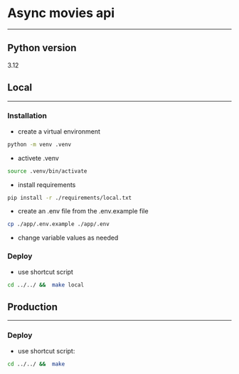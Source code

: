 # Async movies api
***
## Python version
3.12
## Local
***
### Installation
* create a virtual environment
```bash
python -m venv .venv
```
* activete .venv
```bash
source .venv/bin/activate
```
* install requirements
```bash
pip install -r ./requirements/local.txt
```
* create an .env file from the .env.example file
```bash
cp ./app/.env.example ./app/.env
```
* change variable values as needed

### Deploy
* use shortcut script
```bash
cd ../../ &&  make local
```

## Production
***
### Deploy
* use shortcut script:
```bash
cd ../../ &&  make
```
